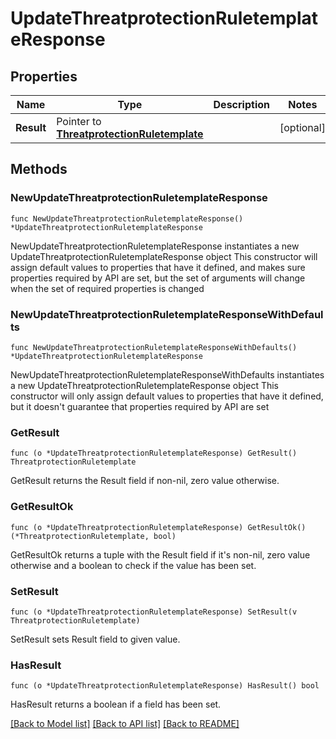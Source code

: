 # UpdateThreatprotectionRuletemplateResponse

## Properties

Name | Type | Description | Notes
------------ | ------------- | ------------- | -------------
**Result** | Pointer to [**ThreatprotectionRuletemplate**](ThreatprotectionRuletemplate.md) |  | [optional] 

## Methods

### NewUpdateThreatprotectionRuletemplateResponse

`func NewUpdateThreatprotectionRuletemplateResponse() *UpdateThreatprotectionRuletemplateResponse`

NewUpdateThreatprotectionRuletemplateResponse instantiates a new UpdateThreatprotectionRuletemplateResponse object
This constructor will assign default values to properties that have it defined,
and makes sure properties required by API are set, but the set of arguments
will change when the set of required properties is changed

### NewUpdateThreatprotectionRuletemplateResponseWithDefaults

`func NewUpdateThreatprotectionRuletemplateResponseWithDefaults() *UpdateThreatprotectionRuletemplateResponse`

NewUpdateThreatprotectionRuletemplateResponseWithDefaults instantiates a new UpdateThreatprotectionRuletemplateResponse object
This constructor will only assign default values to properties that have it defined,
but it doesn't guarantee that properties required by API are set

### GetResult

`func (o *UpdateThreatprotectionRuletemplateResponse) GetResult() ThreatprotectionRuletemplate`

GetResult returns the Result field if non-nil, zero value otherwise.

### GetResultOk

`func (o *UpdateThreatprotectionRuletemplateResponse) GetResultOk() (*ThreatprotectionRuletemplate, bool)`

GetResultOk returns a tuple with the Result field if it's non-nil, zero value otherwise
and a boolean to check if the value has been set.

### SetResult

`func (o *UpdateThreatprotectionRuletemplateResponse) SetResult(v ThreatprotectionRuletemplate)`

SetResult sets Result field to given value.

### HasResult

`func (o *UpdateThreatprotectionRuletemplateResponse) HasResult() bool`

HasResult returns a boolean if a field has been set.


[[Back to Model list]](../README.md#documentation-for-models) [[Back to API list]](../README.md#documentation-for-api-endpoints) [[Back to README]](../README.md)


